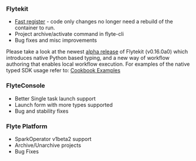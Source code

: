 

### Flytekit
* [Fast register](https://docs.flyte.org/en/latest/flyte_fundamentals/registering_workflows.html) - code only changes no longer need a rebuild of the container to run.
* Project archive/activate command in flyte-cli
* Bug fixes and misc improvements

Please take a look at the newest [alpha release](https://github.com/lyft/flytekit/releases/tag/v0.16.0a0) of Flytekit (v0.16.0a0) which introduces native Python based typing, and a new way of workflow authoring that enables local workflow execution.
For examples of the native typed SDK usage refer to: [Cookbook Examples](https://github.com/lyft/flytesnacks/tree/annotated/cookbook/recipes/native_typing)

### FlyteConsole
- Better Single task launch support
- Launch form with more types supported
- Bug and stability fixes

### Flyte Platform
 - SparkOperator v1beta2 support
 - Archive/Unarchive projects
 - Bug Fixes
